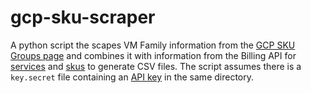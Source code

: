 # gcp-sku-scraper
A python script the scapes VM Family information from the [GCP SKU Groups page](https://cloud.google.com/skus/sku-groups) and combines it with information from the Billing API for [services](https://cloud.google.com/billing/docs/reference/rest/v1/services) and [skus](https://cloud.google.com/billing/docs/reference/rest/v1/services.skus) to generate CSV files. The script assumes there is a `key.secret` file containing an [API key](https://cloud.google.com/docs/authentication/api-keys#creating_an_api_key) in the same directory.
